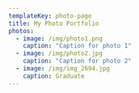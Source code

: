 ```yaml
---
templateKey: photo-page
title: My Photo Portfolio
photos:
  - image: /img/photo1.png
    caption: "Caption for photo 1"
  - image: /img/photo2.jpg
    caption: "Caption for photo 2"
  - image: /img/img_2694.jpg
    caption: Graduate  
---
```

